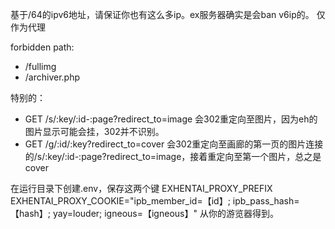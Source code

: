 基于/64的ipv6地址，请保证你也有这么多ip。ex服务器确实是会ban v6ip的。
仅作为代理

forbidden path:
- /fullimg 
- /archiver.php

特别的：
- GET /s/:key/:id-:page?redirect_to=image
  会302重定向至图片，因为eh的图片显示可能会挂，302并不识别。
- GET /g/:id/:key?redirect_to=cover 
  会302重定向至画廊的第一页的图片连接的/s/:key/:id-:page?redirect_to=image，接着重定向至第一个图片，总之是cover

在运行目录下创建.env，保存这两个键
EXHENTAI_PROXY_PREFIX
EXHENTAI_PROXY_COOKIE="ipb_member_id=【id】; ipb_pass_hash=【hash】; yay=louder; igneous=【igneous】"
从你的游览器得到。